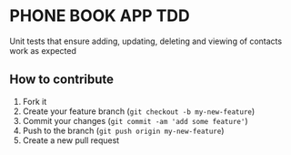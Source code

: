 # PHONE BOOK APP TDD
Unit tests that ensure adding, updating, deleting and viewing
of contacts work as expected

## How to contribute

1. Fork it
2. Create your feature branch (`git checkout -b my-new-feature`)
3. Commit your changes (`git commit -am 'add some feature'`)
4. Push to the branch (`git push origin my-new-feature`)
5. Create a new pull request

